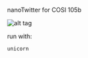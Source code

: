 nanoTwitter for COSI 105b

![alt tag](https://codeship.com/projects/8b659ae0-b16e-0132-f0d1-32bd639983ea/status?branch=master)

run with:
```
unicorn
```